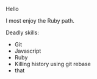 Hello

I most enjoy the Ruby path.

Deadly skills:
* Git
* Javascript
* Ruby
* Killing history using git rebase
* that

